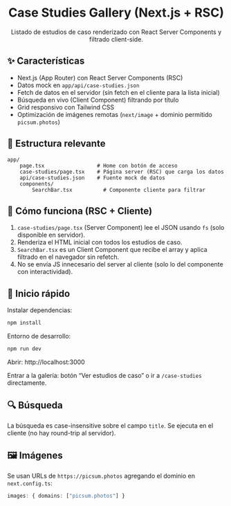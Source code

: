 <div align="center">
	<h1>Case Studies Gallery (Next.js + RSC)</h1>
	<p>Listado de estudios de caso renderizado con React Server Components y filtrado client-side.</p>
</div>

## ✨ Características

- Next.js (App Router) con React Server Components (RSC)
- Datos mock en `app/api/case-studies.json`
- Fetch de datos en el servidor (sin fetch en el cliente para la lista inicial)
- Búsqueda en vivo (Client Component) filtrando por título
- Grid responsivo con Tailwind CSS
- Optimización de imágenes remotas (`next/image` + dominio permitido `picsum.photos`)

## 📂 Estructura relevante

```
app/
	page.tsx                 # Home con botón de acceso
	case-studies/page.tsx    # Página server (RSC) que carga los datos
	api/case-studies.json    # Fuente mock de datos
	components/
		SearchBar.tsx          # Componente cliente para filtrar
```

## 🧠 Cómo funciona (RSC + Cliente)

1. `case-studies/page.tsx` (Server Component) lee el JSON usando `fs` (solo disponible en servidor).
2. Renderiza el HTML inicial con todos los estudios de caso.
3. `SearchBar.tsx` es un Client Component que recibe el array y aplica filtrado en el navegador sin refetch.
4. No se envía JS innecesario del server al cliente (solo lo del componente con interactividad).

## 🚀 Inicio rápido

Instalar dependencias:
```bash
npm install
```

Entorno de desarrollo:
```bash
npm run dev
```

Abrir: http://localhost:3000

Entrar a la galería: botón “Ver estudios de caso” o ir a `/case-studies` directamente.

## 🔍 Búsqueda

La búsqueda es case-insensitive sobre el campo `title`.
Se ejecuta en el cliente (no hay round-trip al servidor).

## 🖼 Imágenes

Se usan URLs de `https://picsum.photos` agregando el dominio en `next.config.ts`:
```ts
images: { domains: ["picsum.photos"] }
```